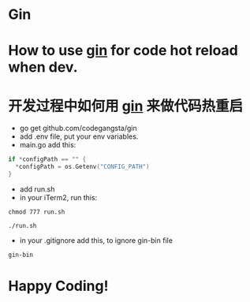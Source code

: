 # Gin

# How to use [gin](https://github.com/codegangsta/gin) for code hot reload when dev.
# 开发过程中如何用 [gin](https://github.com/codegangsta/gin) 来做代码热重启

- go get github.com/codegangsta/gin
- add .env file, put your env variables.
- main.go add this:

```go
if *configPath == "" {
  *configPath = os.Getenv("CONFIG_PATH")
}
```

- add run.sh
- in your iTerm2, run this:
```shell
chmod 777 run.sh
```
```shell
./run.sh
```
- in your .gitignore add this, to ignore gin-bin file
```shell
gin-bin
```

# Happy Coding!
